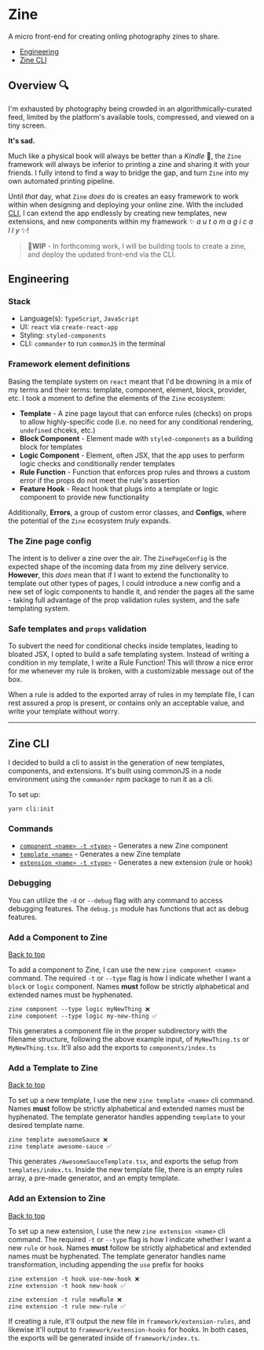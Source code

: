 # Zine 
A micro front-end for creating onling photography zines to share.

- [Engineering](#engineering)
- [Zine CLI](#zine-cli)

## Overview 🔍

I'm exhausted by photography being crowded in an algorithmically-curated feed, limited by the platform's available tools, compressed, and viewed on a tiny screen. 

**It's sad.** 

Much like a physical book will always be better than a _Kindle_ 🤮, the `Zine` framework will always be inferior to printing a zine and sharing it with your friends. I fully intend to find a way to bridge the gap, and turn `Zine` into my own automated printing pipeline.

Until _that_ day, what `Zine` _does_ do is creates an easy framework to work within when designing and deploying your online zine. With the included [CLI](#setup-cli), I can extend the app endlessly by creating new templates, new extensions, and new components within my framework ✨ _a u t o m a g i c a l l y_ ✨!

>🔸**WIP** -  In forthcoming work, I will be building tools to create a zine, and deploy the updated front-end via the CLI. 

## Engineering

### Stack

- Language(s): `TypeScript`, `JavaScript`
- UI: `react` via `create-react-app`
- Styling: `styled-components`
- CLI: `commander` to run `commonJS` in the terminal

### Framework element definitions

Basing the template system on `react` meant that I'd be drowning in a mix of my terms and their terms: template, component, element, block, provider, etc. I took a moment to define the elements of the `Zine` ecosystem:

- **Template** - A zine page layout that can enforce rules (checks) on props to allow highly-specific code (i.e. no need for any conditional rendering, `undefined` chceks, etc.)
- **Block Component** - Element made with `styled-components` as a building block for templates
- **Logic Component** - Element, often JSX, that the app uses to perform logic checks and conditionally render templates
- **Rule Function** - Function that enforces prop rules and throws a custom error if the props do not meet the rule's assertion
- **Feature Hook** - React hook that plugs into a template or logic component to provide new functionality

Additionally, **Errors**, a group of custom error classes, and **Configs**, where the potential of the `Zine` ecosystem _truly_ expands.


### The Zine page config

The intent is to deliver a zine over the air. The `ZinePageConfig` is the expected shape of the incoming data from my zine delivery service. **However**, this _does_ mean that if I want to extend the functionality to template out other types of pages, I could introduce a new config and a new set of logic components to handle it, and render the pages all the same - taking full advantage of the prop validation rules system, and the safe templating system.

### Safe templates and `props` validation


To subvert the need for conditional checks inside templates, leading to bloated JSX, I opted to build a safe templating system. Instead of writing a condition in my template, I write a Rule Function! This will throw a nice error for me whenever my rule is broken, with a customizable message out of the box.

When a rule is added to the exported array of rules in my template file, I can rest assured a prop is present, or contains only an acceptable value, and write your template without worry.

---

## Zine CLI

I decided to build a cli to assist in the generation of new templates, components, and extensions. It's built using commonJS in a node environment using the `commander` npm package to run it as a cli.

To set up:

```
yarn cli:init
```

### Commands

- [`component <name> -t <type>`](#add-a-component-to-zine) - Generates a new Zine component
- [`template <name>`](#add-a-template-to-zine) - Generates a new Zine template
- [`extension <name> -t <type>`](#add-an-extension-to-zine) - Generates a new extension (rule or hook)

### Debugging

You can utilize the `-d` or `--debug` flag with any command to access debugging features. The `debug.js` module has functions that act as debug features.

### Add a Component to Zine

[Back to top](#zine-cli)

To add a component to Zine, I can use the new `zine component <name>` command. The required `-t` or `--type` flag is how I indicate whether I want a `block` or `logic` component. Names **must** follow be strictly alphabetical and extended names must be hyphenated.

```
zine component --type logic myNewThing ❌
zine component --type logic my-new-thing ✅
```

This generates a component file in the proper subdirectory with the filename structure, following the above example input, of `MyNewThing.ts` or `MyNewThing.tsx`. It'll also add the exports to `components/index.ts`

### Add a Template to Zine

[Back to top](#zine-cli)

To set up a new template, I use the new `zine template <name>` cli command. Names **must** follow be strictly alphabetical and extended names must be hyphenated. The template generator handles appending `template` to your desired template name.

```
zine template awesomeSauce ❌
zine template awesome-sauce ✅
```

This generates `/AwesomeSauceTemplate.tsx`, and exports the setup from `templates/index.ts`. Inside the new template file, there is an empty rules array, a pre-made generator, and an empty template.

### Add an Extension to Zine

[Back to top](#zine-cli)

To set up a new extension, I use the new `zine extension <name>` cli command. The required `-t` or `--type` flag is how I indicate whether I want a new `rule` or `hook`. Names **must** follow be strictly alphabetical and extended names must be hyphenated. The template generator handles name transformation, including appending the `use` prefix for hooks

```
zine extension -t hook use-new-hook ❌
zine extension -t hook new-hook ✅

zine extension -t rule newRule ❌
zine extension -t rule new-rule ✅
```

If creating a rule, it'll output the new file in `framework/extension-rules`, and likewise it'll output to `framework/extension-hooks` for hooks. In both cases, the exports will be generated inside of `framework/index.ts`.
